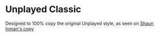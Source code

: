 Unplayed Classic
================

Designed to 100% copy the original Unplayed style, as seen on [Shaun Inman's copy](http://shauninman.com/unplayed/)
